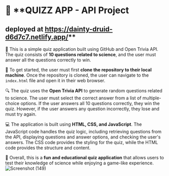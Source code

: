 # 🎯 **QUIZZ APP - API Project
## deployed at https://dainty-druid-d6d7c7.netlify.app/**

🧪 This is a simple quiz application built using GitHub and Open Trivia API. The quiz consists of **10 questions related to science**, and the user must answer all the questions correctly to win.

🚀 To get started, the user must first **clone the repository to their local machine**. Once the repository is cloned, the user can navigate to the `index.html` file and open it in their web browser.

🔍 The quiz uses the **Open Trivia API** to generate random questions related to science. The user must select the correct answer from a list of multiple-choice options. If the user answers all 10 questions correctly, they win the quiz. However, if the user answers any question incorrectly, they lose and must try again.

💻 The application is built using **HTML, CSS, and JavaScript**. The JavaScript code handles the quiz logic, including retrieving questions from the API, displaying questions and answer options, and checking the user's answers. The CSS code provides the styling for the quiz, while the HTML code provides the structure and content.

🌟 Overall, this is a **fun and educational quiz application** that allows users to test their knowledge of science while enjoying a game-like experience.
![Screenshot (149)](https://github.com/ritikZ18/DI_VIP/assets/116812243/512ce72f-ea79-4a2d-b140-7f06ac63d88b)

